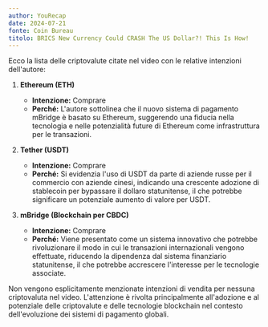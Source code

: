 ```yaml
---
author: YouRecap
date: 2024-07-21
fonte: Coin Bureau
titolo: BRICS New Currency Could CRASH The US Dollar?! This Is How!
---
```


Ecco la lista delle criptovalute citate nel video con le relative intenzioni dell'autore:

1. **Ethereum (ETH)** 
   - **Intenzione:** Comprare
   - **Perché:** L'autore sottolinea che il nuovo sistema di pagamento mBridge è basato su Ethereum, suggerendo una fiducia nella tecnologia e nelle potenzialità future di Ethereum come infrastruttura per le transazioni.

2. **Tether (USDT)**
   - **Intenzione:** Comprare
   - **Perché:** Si evidenzia l'uso di USDT da parte di aziende russe per il commercio con aziende cinesi, indicando una crescente adozione di stablecoin per bypassare il dollaro statunitense, il che potrebbe significare un potenziale aumento di valore per USDT.

3. **mBridge (Blockchain per CBDC)**
   - **Intenzione:** Comprare
   - **Perché:** Viene presentato come un sistema innovativo che potrebbe rivoluzionare il modo in cui le transazioni internazionali vengono effettuate, riducendo la dipendenza dal sistema finanziario statunitense, il che potrebbe accrescere l'interesse per le tecnologie associate.

Non vengono esplicitamente menzionate intenzioni di vendita per nessuna criptovaluta nel video. L'attenzione è rivolta principalmente all'adozione e al potenziale delle criptovalute e delle tecnologie blockchain nel contesto dell'evoluzione dei sistemi di pagamento globali.

